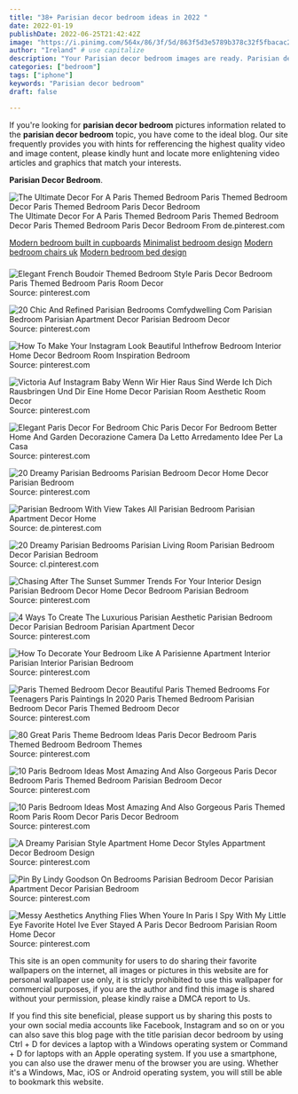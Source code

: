 ```yaml
---
title: "38+ Parisian decor bedroom ideas in 2022 "
date: 2022-01-19
publishDate: 2022-06-25T21:42:42Z
image: "https://i.pinimg.com/564x/86/3f/5d/863f5d3e5789b378c32f5fbacac221f3.jpg"
author: "Ireland" # use capitalize
description: "Your Parisian decor bedroom images are ready. Parisian decor bedroom are a topic that is being searched for and liked by netizens today. You can Find and Download the Parisian decor bedroom files here. Find and Download all royalty-free vectors."
categories: ["bedroom"]
tags: ["iphone"]
keywords: "Parisian decor bedroom"
draft: false

---
```


If you're looking for **parisian decor bedroom** pictures information related to the **parisian decor bedroom** topic, you have come to the ideal  blog.  Our site frequently  provides you with  hints  for refferencing  the highest  quality video and image  content, please kindly hunt and locate more enlightening video articles and graphics  that match your interests.

**Parisian Decor Bedroom**. 

![The Ultimate Decor For A Paris Themed Bedroom Paris Themed Bedroom Decor Paris Themed Bedroom Paris Decor Bedroom](https://i.pinimg.com/originals/83/9c/3d/839c3db2ecd541929732d6f27e06955d.png "The Ultimate Decor For A Paris Themed Bedroom Paris Themed Bedroom Decor Paris Themed Bedroom Paris Decor Bedroom")
The Ultimate Decor For A Paris Themed Bedroom Paris Themed Bedroom Decor Paris Themed Bedroom Paris Decor Bedroom From de.pinterest.com

[Modern bedroom built in cupboards](/modern-bedroom-built-in-cupboards/)
[Minimalist bedroom design](/minimalist-bedroom-design/)
[Modern bedroom chairs uk](/modern-bedroom-chairs-uk/)
[Modern bedroom bed design](/modern-bedroom-bed-design/)



### 

 


![Elegant French Boudoir Themed Bedroom Style Paris Decor Bedroom Paris Themed Bedroom Paris Room Decor](https://i.pinimg.com/originals/e6/d6/ab/e6d6ab33a64744fab8e774023c152f7a.jpg "Elegant French Boudoir Themed Bedroom Style Paris Decor Bedroom Paris Themed Bedroom Paris Room Decor")
Source: pinterest.com

 

![20 Chic And Refined Parisian Bedrooms Comfydwelling Com Parisian Bedroom Parisian Apartment Decor Parisian Bedroom Decor](https://i.pinimg.com/564x/00/f8/3e/00f83e4d33a7bc315a991a98a6a4b06e.jpg "20 Chic And Refined Parisian Bedrooms Comfydwelling Com Parisian Bedroom Parisian Apartment Decor Parisian Bedroom Decor")
Source: pinterest.com

 

![How To Make Your Instagram Look Beautiful Inthefrow Bedroom Interior Home Decor Bedroom Room Inspiration Bedroom](https://i.pinimg.com/originals/21/b1/0a/21b10a3cf3e473f9af2b714f1dcf066d.jpg "How To Make Your Instagram Look Beautiful Inthefrow Bedroom Interior Home Decor Bedroom Room Inspiration Bedroom")
Source: pinterest.com

 

![Victoria Auf Instagram Baby Wenn Wir Hier Raus Sind Werde Ich Dich Rausbringen Und Dir Eine Home Decor Parisian Room Aesthetic Room Decor](https://i.pinimg.com/originals/df/4a/67/df4a67d3a16c1747b647f4248164a43c.jpg "Victoria Auf Instagram Baby Wenn Wir Hier Raus Sind Werde Ich Dich Rausbringen Und Dir Eine Home Decor Parisian Room Aesthetic Room Decor")
Source: pinterest.com

 

![Elegant Paris Decor For Bedroom Chic Paris Decor For Bedroom Better Home And Garden Decorazione Camera Da Letto Arredamento Idee Per La Casa](https://i.pinimg.com/originals/30/b0/fa/30b0fa22feff91becce2ef99f1a8cab1.jpg "Elegant Paris Decor For Bedroom Chic Paris Decor For Bedroom Better Home And Garden Decorazione Camera Da Letto Arredamento Idee Per La Casa")
Source: pinterest.com

 

![20 Dreamy Parisian Bedrooms Parisian Bedroom Decor Home Decor Parisian Bedroom](https://i.pinimg.com/originals/fa/0f/71/fa0f7119e9632f8330fec6f330a95a69.jpg "20 Dreamy Parisian Bedrooms Parisian Bedroom Decor Home Decor Parisian Bedroom")
Source: pinterest.com

 

![Parisian Bedroom With View Takes All Parisian Bedroom Parisian Apartment Decor Home](https://i.pinimg.com/originals/12/60/79/126079f37de3afb6c0667146ca993d75.jpg "Parisian Bedroom With View Takes All Parisian Bedroom Parisian Apartment Decor Home")
Source: de.pinterest.com

 

![20 Dreamy Parisian Bedrooms Parisian Living Room Parisian Bedroom Decor Parisian Bedroom](https://i.pinimg.com/originals/01/04/a9/0104a975625c9b7708d62b7fce425e2e.jpg "20 Dreamy Parisian Bedrooms Parisian Living Room Parisian Bedroom Decor Parisian Bedroom")
Source: cl.pinterest.com

 

![Chasing After The Sunset Summer Trends For Your Interior Design Parisian Bedroom Decor Home Decor Bedroom Parisian Bedroom](https://i.pinimg.com/564x/73/7a/40/737a40dc4e0315a71a1341f41c9ce635.jpg "Chasing After The Sunset Summer Trends For Your Interior Design Parisian Bedroom Decor Home Decor Bedroom Parisian Bedroom")
Source: pinterest.com

 

![4 Ways To Create The Luxurious Parisian Aesthetic Parisian Bedroom Decor Parisian Bedroom Parisian Apartment Decor](https://i.pinimg.com/474x/4a/97/fd/4a97fd4a9f2272ecbcad6c3cef866ac2.jpg "4 Ways To Create The Luxurious Parisian Aesthetic Parisian Bedroom Decor Parisian Bedroom Parisian Apartment Decor")
Source: pinterest.com

 

![How To Decorate Your Bedroom Like A Parisienne Apartment Interior Parisian Interior Parisian Bedroom](https://i.pinimg.com/564x/90/d4/ab/90d4ab7a4dc2d646582d29e0539b23ae.jpg "How To Decorate Your Bedroom Like A Parisienne Apartment Interior Parisian Interior Parisian Bedroom")
Source: pinterest.com

 

![Paris Themed Bedroom Decor Beautiful Paris Themed Bedrooms For Teenagers Paris Paintings In 2020 Paris Themed Bedroom Parisian Bedroom Decor Paris Themed Bedroom Decor](https://i.pinimg.com/564x/c8/d7/d2/c8d7d254239030b6afaa32ffa69a5f3e.jpg "Paris Themed Bedroom Decor Beautiful Paris Themed Bedrooms For Teenagers Paris Paintings In 2020 Paris Themed Bedroom Parisian Bedroom Decor Paris Themed Bedroom Decor")
Source: pinterest.com

 

![80 Great Paris Theme Bedroom Ideas Paris Decor Bedroom Paris Themed Bedroom Bedroom Themes](https://i.pinimg.com/originals/c7/0c/1d/c70c1dba2a6048c37e246f0416cba4ee.jpg "80 Great Paris Theme Bedroom Ideas Paris Decor Bedroom Paris Themed Bedroom Bedroom Themes")
Source: pinterest.com

 

![10 Paris Bedroom Ideas Most Amazing And Also Gorgeous Paris Decor Bedroom Paris Themed Bedroom Parisian Bedroom Decor](https://i.pinimg.com/originals/fd/d5/4b/fdd54b4241eeb9f8b9ea7ebf38329070.jpg "10 Paris Bedroom Ideas Most Amazing And Also Gorgeous Paris Decor Bedroom Paris Themed Bedroom Parisian Bedroom Decor")
Source: pinterest.com

 

![10 Paris Bedroom Ideas Most Amazing And Also Gorgeous Paris Themed Room Paris Room Decor Paris Decor Bedroom](https://i.pinimg.com/originals/9a/01/3f/9a013f3dc1f147037a72ba9e4e554f07.jpg "10 Paris Bedroom Ideas Most Amazing And Also Gorgeous Paris Themed Room Paris Room Decor Paris Decor Bedroom")
Source: pinterest.com

 

![A Dreamy Parisian Style Apartment Home Decor Styles Appartment Decor Bedroom Design](https://i.pinimg.com/originals/f5/07/bc/f507bcef49af7125276ee604fa81f4d0.png "A Dreamy Parisian Style Apartment Home Decor Styles Appartment Decor Bedroom Design")
Source: pinterest.com

 

![Pin By Lindy Goodson On Bedrooms Parisian Bedroom Decor Parisian Apartment Decor Parisian Bedroom](https://i.pinimg.com/736x/55/71/49/5571497cb1eda36c3d6171881dc822bf.jpg "Pin By Lindy Goodson On Bedrooms Parisian Bedroom Decor Parisian Apartment Decor Parisian Bedroom")
Source: pinterest.com

 

![Messy Aesthetics Anything Flies When Youre In Paris I Spy With My Little Eye Favorite Hotel Ive Ever Stayed A Paris Decor Bedroom Parisian Room Home Decor](https://i.pinimg.com/564x/86/3f/5d/863f5d3e5789b378c32f5fbacac221f3.jpg "Messy Aesthetics Anything Flies When Youre In Paris I Spy With My Little Eye Favorite Hotel Ive Ever Stayed A Paris Decor Bedroom Parisian Room Home Decor")
Source: pinterest.com

 

This site is an open community for users to do sharing their favorite wallpapers on the internet, all images or pictures in this website are for personal wallpaper use only, it is stricly prohibited to use this wallpaper for commercial purposes, if you are the author and find this image is shared without your permission, please kindly raise a DMCA report to Us.

If you find this site beneficial, please support us by sharing this posts to your own social media accounts like Facebook, Instagram and so on or you can also save this blog page with the title parisian decor bedroom by using Ctrl + D for devices a laptop with a Windows operating system or Command + D for laptops with an Apple operating system. If you use a smartphone, you can also use the drawer menu of the browser you are using. Whether it's a Windows, Mac, iOS or Android operating system, you will still be able to bookmark this website.
